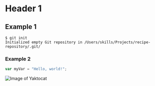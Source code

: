 # Header 1
## Example 1 
```
$ git init
Initialized empty Git repository in /Users/skills/Projects/recipe-repository/.git/
```

### Example 2
``` javascript
var myVar = "Hello, world!";
```

![Image of Yaktocat](https://octodex.github.com/images/yaktocat.png)

